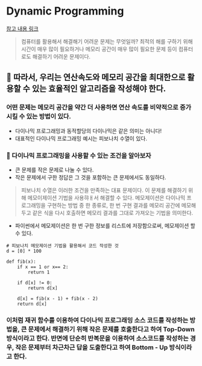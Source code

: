 # Dynamic Programming

[참고 내용 링크](https://youtube.com/playlist?list=PLRx0vPvlEmdAghTr5mXQxGpHjWqSz0dgC)<br>

> 컴퓨터를 활용해서 해결해기 어려운 문제는 무엇일까? 최적의 해를 구하기 위해 시간이 매우 많이 필요하거나 메모리 공간이 매우 많이 필요한 문제 등이 컴퓨터로도 해결하기 어려운 문제이다.

## 📌 따라서, 우리는 연산속도와 메모리 공간을 최대한으로 활용할 수 있는 효율적인 알고리즘을 작성해야 한다.

### 어떤 문제는 메모리 공간을 약간 더 사용하면 연산 속도를 비약적으로 증가시킬 수 있는 방법이 있다.

- 다이나믹 프로그래밍과 동적할당의 다이나믹은 같은 의미는 아니다!
- 대표적인 다이나믹 프로그래밍 예시는 피보나치 수열이 있다.

### 📌 다이나믹 프로그래밍을 사용할 수 있는 조건을 알아보자

- 큰 문제를 작은 문제로 나눌 수 있다.
- 작은 문제에서 구한 정답은 그 것을 포함하는 큰 문제에서도 동일하다.

> 피보나치 수열은 이러한 조건을 만족하는 대표 문제이다. 이 문제를 해결하기 위해 메모이제이션 기법을 사용햐ㅐ서 해결할 수 있다. 메모제이션은 다이나믹 프로그래밍을 구현하는 방법 중 한 종류로, 한 번 구현 결과를 메모리 공간에 메모해두고 같은 식을 다시 호출하면 메모리 결과를 그대로 가져오는 기법을 의미한다.

- 파이썬에서 메모제이션은 한 번 구한 정보를 리스트에 저장함으로써, 메모제이션 할 수 있다.

```
# 피보나치 메모제이션 기법을 활용해서 코드 작성한 것
d = [0] * 100

def fib(x):
    if x == 1 or x== 2:
        return 1

    if d[x] != 0:
        return d[x]

    d[x] = fib(x - 1) + fib(x - 2)
    return d[x]
```

### 이처럼 재귀 함수를 이용하여 다이나믹 프로그래밍 소스 코드를 작성하는 방법을, 큰 문제에서 해결하기 위해 작은 문제를 호출한다고 하여 Top-Down 방식이라고 한다. 반면에 단순히 반복문을 이용하여 소스코드를 작성하는 경우, 작은 문제부터 차근차근 답을 도출한다고 하여 Bottom - Up 방식이라고 한다.
